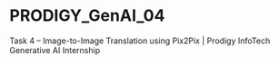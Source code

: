 # PRODIGY_GenAI_04
Task 4 – Image-to-Image Translation using Pix2Pix | Prodigy InfoTech Generative AI Internship
